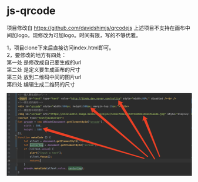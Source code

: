 # js-qrcode

项目修改自  https://github.com/davidshimjs/qrcodejs
上述项目不支持在画布中间加logo。现修改为可加logo。时间有限，写的不够优雅。

1，项目clone下来后直接访问index.html即可。  
2，要修改的地方有四处：   
  第一处 是修改成自己要生成的url   
  第二处 是定义要生成画布的尺寸  
  第三处 放到二维码中间的图片url   
  第四处 编辑生成二维码的尺寸
  
  
![avatar](https://github.com//weiguoheng/js-qrcode/blob/main/%E4%BC%81%E4%B8%9A%E5%BE%AE%E4%BF%A1%E6%88%AA%E5%9B%BE_1abdbf89-4332-44b5-bd38-b7df5fda7a5b.png?raw=true)

